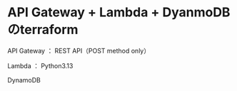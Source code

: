 # API Gateway + Lambda + DyanmoDBのterraform

API Gateway ： REST API（POST method only）

Lambda ： Python3.13

DynamoDB
